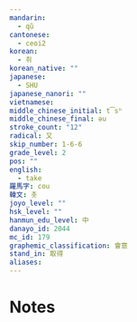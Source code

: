 ```yaml
---
mandarin:
  - qǔ
cantonese:
  - ceoi2
korean:
  - 취
korean_native: ""
japanese:
  - SHU
japanese_nanori: ""
vietnamese:
middle_chinese_initial: t͡sʰ
middle_chinese_final: əu
stroke_count: "12"
radical: 又
skip_number: 1-6-6
grade_level: 2
pos: ""
english:
  - take
羅馬字: cou
韓文: 촛
joyo_level: ""
hsk_level: ""
hanmun_edu_level: 中
danayo_id: 2044
mc_id: 179
graphemic_classification: 會意
stand_in: 取得
aliases:
---
```


# Notes
